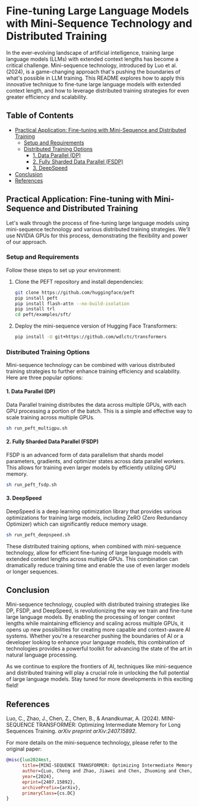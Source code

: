 # Fine-tuning Large Language Models with Mini-Sequence Technology and Distributed Training

In the ever-evolving landscape of artificial intelligence, training large language models (LLMs) with extended context lengths has become a critical challenge. Mini-sequence technology, introduced by Luo et al. (2024), is a game-changing approach that's pushing the boundaries of what's possible in LLM training. This README explores how to apply this innovative technique to fine-tune large language models with extended context length, and how to leverage distributed training strategies for even greater efficiency and scalability.

## Table of Contents

- [Practical Application: Fine-tuning with Mini-Sequence and Distributed Training](#practical-application-fine-tuning-with-mini-sequence-and-distributed-training)
  - [Setup and Requirements](#setup-and-requirements)
  - [Distributed Training Options](#distributed-training-options)
    - [1. Data Parallel (DP)](#1-data-parallel-dp)
    - [2. Fully Sharded Data Parallel (FSDP)](#2-fully-sharded-data-parallel-fsdp)
    - [3. DeepSpeed](#3-deepspeed)
- [Conclusion](#conclusion)
- [References](#references)

## Practical Application: Fine-tuning with Mini-Sequence and Distributed Training

Let's walk through the process of fine-tuning large language models using mini-sequence technology and various distributed training strategies. We'll use NVIDIA GPUs for this process, demonstrating the flexibility and power of our approach.

### Setup and Requirements

Follow these steps to set up your environment:

1. Clone the PEFT repository and install dependencies:

   ```bash
   git clone https://github.com/huggingface/peft
   pip install peft
   pip install flash-attn --no-build-isolation
   pip install trl
   cd peft/examples/sft/
   ```

2. Deploy the mini-sequence version of Hugging Face Transformers:

   ```bash
   pip install -U git+https://github.com/wdlctc/transformers
   ```

### Distributed Training Options

Mini-sequence technology can be combined with various distributed training strategies to further enhance training efficiency and scalability. Here are three popular options:

#### 1. Data Parallel (DP)

Data Parallel training distributes the data across multiple GPUs, with each GPU processing a portion of the batch. This is a simple and effective way to scale training across multiple GPUs.

```bash
sh run_peft_multigpu.sh
```

#### 2. Fully Sharded Data Parallel (FSDP)

FSDP is an advanced form of data parallelism that shards model parameters, gradients, and optimizer states across data parallel workers. This allows for training even larger models by efficiently utilizing GPU memory.

```bash
sh run_peft_fsdp.sh
```

#### 3. DeepSpeed

DeepSpeed is a deep learning optimization library that provides various optimizations for training large models, including ZeRO (Zero Redundancy Optimizer) which can significantly reduce memory usage.

```bash
sh run_peft_deepspeed.sh
```

These distributed training options, when combined with mini-sequence technology, allow for efficient fine-tuning of large language models with extended context lengths across multiple GPUs. This combination can dramatically reduce training time and enable the use of even larger models or longer sequences.

## Conclusion

Mini-sequence technology, coupled with distributed training strategies like DP, FSDP, and DeepSpeed, is revolutionizing the way we train and fine-tune large language models. By enabling the processing of longer context lengths while maintaining efficiency and scaling across multiple GPUs, it opens up new possibilities for creating more capable and context-aware AI systems. Whether you're a researcher pushing the boundaries of AI or a developer looking to enhance your language models, this combination of technologies provides a powerful toolkit for advancing the state of the art in natural language processing.

As we continue to explore the frontiers of AI, techniques like mini-sequence and distributed training will play a crucial role in unlocking the full potential of large language models. Stay tuned for more developments in this exciting field!

## References

Luo, C., Zhao, J., Chen, Z., Chen, B., & Anandkumar, A. (2024). MINI-SEQUENCE TRANSFORMER: Optimizing Intermediate Memory for Long Sequences Training. *arXiv preprint arXiv:2407.15892*.

For more details on the mini-sequence technology, please refer to the original paper:

```bibtex
@misc{luo2024mst,
      title={MINI-SEQUENCE TRANSFORMER: Optimizing Intermediate Memory for Long Sequences Training}, 
      author={Luo, Cheng and Zhao, Jiawei and Chen, Zhuoming and Chen, Beidi and Anandkumar, Anima},
      year={2024},
      eprint={2407.15892},
      archivePrefix={arXiv},
      primaryClass={cs.DC}
}
```
